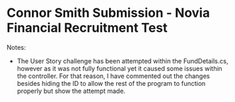 # Connor Smith Submission - Novia Financial Recruitment Test
 
Notes: 

- The User Story challenge has been attempted within the FundDetails.cs, however as it was not fully functional yet it caused some issues within the controller. For that reason, I have commented out the changes besides hiding the ID to allow the rest of the program to function properly but show the attempt made.
